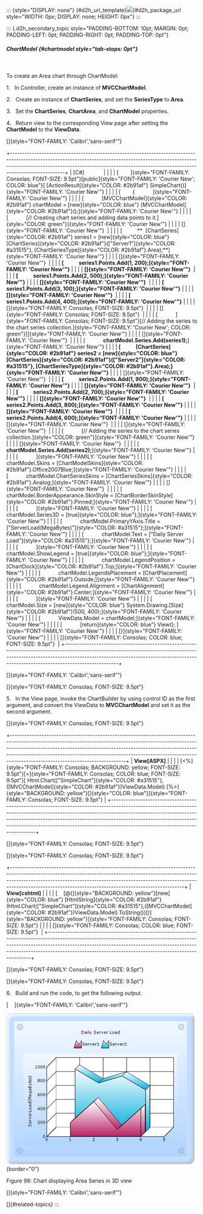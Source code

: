 ::: {style="DISPLAY: none"}
[](ms-xhelp:///?Id=d2h_url_template){#d2h_url_template}![](!package_url!){#d2h_package_url style="WIDTH: 0px; DISPLAY: none; HEIGHT: 0px"}
:::

::: {.d2h_secondary_topic style="PADDING-BOTTOM: 10pt; MARGIN: 0pt; PADDING-LEFT: 0pt; PADDING-RIGHT: 0pt; PADDING-TOP: 0pt"}
##### ChartModel {#chartmodel style="tab-stops: 0pt"}

 

To create an Area chart through ChartModel:

1.   In Controller, create an instance of **MVCChartModel**.

2.   Create an instance of **ChartSeries**, and set the **SeriesType** to **Area**.

3.   Set the **ChartSeries**, **ChartArea**, and **ChartModel** properties.

4.   Return view to the corresponding View page after setting the **ChartModel** to the **ViewData**.

[]{style="FONT-FAMILY: 'Calibri','sans-serif'"} 

+----------------------------------------------------------------------------------------------------------------------------------------------------------------------------------------------------------------------------------------------------------------+
| \[C#\]                                                                                                                                                                                                                                                         |
|                                                                                                                                                                                                                                                                |
| [        ]{style="FONT-FAMILY: Consolas; FONT-SIZE: 9.5pt"}[public]{style="FONT-FAMILY: 'Courier New'; COLOR: blue"}[ [ActionResult]{style="COLOR: #2b91af"} SimpleChart()]{style="FONT-FAMILY: 'Courier New'"}                                                |
|                                                                                                                                                                                                                                                                |
| [        {            ]{style="FONT-FAMILY: 'Courier New'"}                                                                                                                                                                                                    |
|                                                                                                                                                                                                                                                                |
| [            [MVCChartModel]{style="COLOR: #2b91af"} chartModel = [new]{style="COLOR: blue"} [MVCChartModel]{style="COLOR: #2b91af"}();]{style="FONT-FAMILY: 'Courier New'"}                                                                                   |
|                                                                                                                                                                                                                                                                |
| [            [// Creating chart series and adding data points to it.]{style="COLOR: green"}]{style="FONT-FAMILY: 'Courier New'"}                                                                                                                               |
|                                                                                                                                                                                                                                                                |
| []{style="FONT-FAMILY: 'Courier New'"}                                                                                                                                                                                                                         |
|                                                                                                                                                                                                                                                                |
| [          **  [ChartSeries]{style="COLOR: #2b91af"} series1 = [new]{style="COLOR: blue"} [ChartSeries]{style="COLOR: #2b91af"}([\"Server1\"]{style="COLOR: #a31515"}, [ChartSeriesType]{style="COLOR: #2b91af"}.Area);**]{style="FONT-FAMILY: 'Courier New'"} |
|                                                                                                                                                                                                                                                                |
| []{style="FONT-FAMILY: 'Courier New'"}                                                                                                                                                                                                                         |
|                                                                                                                                                                                                                                                                |
| **[            series1.Points.Add(1, 200);]{style="FONT-FAMILY: 'Courier New'"}**                                                                                                                                                                              |
|                                                                                                                                                                                                                                                                |
| **[]{style="FONT-FAMILY: 'Courier New'"}**                                                                                                                                                                                                                     |
|                                                                                                                                                                                                                                                                |
| **[            series1.Points.Add(2, 500);]{style="FONT-FAMILY: 'Courier New'"}**                                                                                                                                                                              |
|                                                                                                                                                                                                                                                                |
| **[]{style="FONT-FAMILY: 'Courier New'"}**                                                                                                                                                                                                                     |
|                                                                                                                                                                                                                                                                |
| **[            series1.Points.Add(3, 100);]{style="FONT-FAMILY: 'Courier New'"}**                                                                                                                                                                              |
|                                                                                                                                                                                                                                                                |
| **[]{style="FONT-FAMILY: 'Courier New'"}**                                                                                                                                                                                                                     |
|                                                                                                                                                                                                                                                                |
| **[            series1.Points.Add(4, 400);]{style="FONT-FAMILY: 'Courier New'"}**                                                                                                                                                                              |
|                                                                                                                                                                                                                                                                |
| []{style="FONT-FAMILY: Consolas; FONT-SIZE: 9.5pt"}                                                                                                                                                                                                            |
|                                                                                                                                                                                                                                                                |
| []{style="FONT-FAMILY: Consolas; FONT-SIZE: 9.5pt"}                                                                                                                                                                                                            |
|                                                                                                                                                                                                                                                                |
| [            ]{style="FONT-FAMILY: Consolas; FONT-SIZE: 9.5pt"}[// Adding the series to the chart series collection.]{style="FONT-FAMILY: 'Courier New'; COLOR: green"}[]{style="FONT-FAMILY: 'Courier New'"}                                                  |
|                                                                                                                                                                                                                                                                |
| []{style="FONT-FAMILY: 'Courier New'"}                                                                                                                                                                                                                         |
|                                                                                                                                                                                                                                                                |
| [            **chartModel.Series.Add(series1);**]{style="FONT-FAMILY: 'Courier New'"}                                                                                                                                                                          |
|                                                                                                                                                                                                                                                                |
| **[            [ChartSeries]{style="COLOR: #2b91af"} series2 = [new]{style="COLOR: blue"} [ChartSeries]{style="COLOR: #2b91af"}([\"Server2\"]{style="COLOR: #a31515"}, [ChartSeriesType]{style="COLOR: #2b91af"}.Area);]{style="FONT-FAMILY: 'Courier New'"}** |
|                                                                                                                                                                                                                                                                |
| []{style="FONT-FAMILY: 'Courier New'"}                                                                                                                                                                                                                         |
|                                                                                                                                                                                                                                                                |
| **[            series2.Points.Add(1, 900);]{style="FONT-FAMILY: 'Courier New'"}**                                                                                                                                                                              |
|                                                                                                                                                                                                                                                                |
| **[]{style="FONT-FAMILY: 'Courier New'"}**                                                                                                                                                                                                                     |
|                                                                                                                                                                                                                                                                |
| **[            series2.Points.Add(2, 700);]{style="FONT-FAMILY: 'Courier New'"}**                                                                                                                                                                              |
|                                                                                                                                                                                                                                                                |
| **[]{style="FONT-FAMILY: 'Courier New'"}**                                                                                                                                                                                                                     |
|                                                                                                                                                                                                                                                                |
| **[            series2.Points.Add(3, 800);]{style="FONT-FAMILY: 'Courier New'"}**                                                                                                                                                                              |
|                                                                                                                                                                                                                                                                |
| **[]{style="FONT-FAMILY: 'Courier New'"}**                                                                                                                                                                                                                     |
|                                                                                                                                                                                                                                                                |
| **[            series2.Points.Add(4, 600);]{style="FONT-FAMILY: 'Courier New'"}**                                                                                                                                                                              |
|                                                                                                                                                                                                                                                                |
| []{style="FONT-FAMILY: 'Courier New'"}                                                                                                                                                                                                                         |
|                                                                                                                                                                                                                                                                |
| []{style="FONT-FAMILY: 'Courier New'"}                                                                                                                                                                                                                         |
|                                                                                                                                                                                                                                                                |
| [            [// Adding the series to the chart series collection.]{style="COLOR: green"}]{style="FONT-FAMILY: 'Courier New'"}                                                                                                                                 |
|                                                                                                                                                                                                                                                                |
| []{style="FONT-FAMILY: 'Courier New'"}                                                                                                                                                                                                                         |
|                                                                                                                                                                                                                                                                |
| [            **chartModel.Series.Add(series2);**]{style="FONT-FAMILY: 'Courier New'"}                                                                                                                                                                          |
|                                                                                                                                                                                                                                                                |
| [            ]{style="FONT-FAMILY: 'Courier New'"}                                                                                                                                                                                                             |
|                                                                                                                                                                                                                                                                |
| [            chartModel.Skins = [ChartModelSkins]{style="COLOR: #2b91af"}.Office2007Blue;]{style="FONT-FAMILY: 'Courier New'"}                                                                                                                                 |
|                                                                                                                                                                                                                                                                |
| [            chartModel.ChartSeriesSkins = [ChartSeriesSkins]{style="COLOR: #2b91af"}.Analog;]{style="FONT-FAMILY: 'Courier New'"}                                                                                                                             |
|                                                                                                                                                                                                                                                                |
| []{style="FONT-FAMILY: 'Courier New'"}                                                                                                                                                                                                                         |
|                                                                                                                                                                                                                                                                |
| [            chartModel.BorderAppearance.SkinStyle = [ChartBorderSkinStyle]{style="COLOR: #2b91af"}.Pinned;]{style="FONT-FAMILY: 'Courier New'"}                                                                                                               |
|                                                                                                                                                                                                                                                                |
| [            ]{style="FONT-FAMILY: 'Courier New'"}                                                                                                                                                                                                             |
|                                                                                                                                                                                                                                                                |
| [            chartModel.Series3D = [true]{style="COLOR: blue"};]{style="FONT-FAMILY: 'Courier New'"}                                                                                                                                                           |
|                                                                                                                                                                                                                                                                |
| [            chartModel.PrimaryYAxis.Title = [\"ServerLoad(MegaBytes)\"]{style="COLOR: #a31515"};]{style="FONT-FAMILY: 'Courier New'"}                                                                                                                         |
|                                                                                                                                                                                                                                                                |
| [            chartModel.Text = [\"Daily Server Load\"]{style="COLOR: #a31515"};]{style="FONT-FAMILY: 'Courier New'"}                                                                                                                                           |
|                                                                                                                                                                                                                                                                |
| [            ]{style="FONT-FAMILY: 'Courier New'"}                                                                                                                                                                                                             |
|                                                                                                                                                                                                                                                                |
| [            chartModel.ShowLegend = [true]{style="COLOR: blue"};]{style="FONT-FAMILY: 'Courier New'"}                                                                                                                                                         |
|                                                                                                                                                                                                                                                                |
| [            chartModel.LegendPosition = [ChartDock]{style="COLOR: #2b91af"}.Top;]{style="FONT-FAMILY: 'Courier New'"}                                                                                                                                         |
|                                                                                                                                                                                                                                                                |
| [            chartModel.LegendsPlacement = [ChartPlacement]{style="COLOR: #2b91af"}.Outside;]{style="FONT-FAMILY: 'Courier New'"}                                                                                                                              |
|                                                                                                                                                                                                                                                                |
| [            chartModel.Legend.Alignment = [ChartAlignment]{style="COLOR: #2b91af"}.Center;]{style="FONT-FAMILY: 'Courier New'"}                                                                                                                               |
|                                                                                                                                                                                                                                                                |
| [            ]{style="FONT-FAMILY: 'Courier New'"}                                                                                                                                                                                                             |
|                                                                                                                                                                                                                                                                |
| [            chartModel.Size = [new]{style="COLOR: blue"} System.Drawing.[Size]{style="COLOR: #2b91af"}(500, 400);]{style="FONT-FAMILY: 'Courier New'"}                                                                                                        |
|                                                                                                                                                                                                                                                                |
| [            ViewData.Model = chartModel;]{style="FONT-FAMILY: 'Courier New'"}                                                                                                                                                                                 |
|                                                                                                                                                                                                                                                                |
| [            [return]{style="COLOR: blue"} View(); ]{style="FONT-FAMILY: 'Courier New'"}                                                                                                                                                                       |
|                                                                                                                                                                                                                                                                |
| [}]{style="FONT-FAMILY: 'Courier New'"}                                                                                                                                                                                                                        |
|                                                                                                                                                                                                                                                                |
| []{style="FONT-FAMILY: Consolas; COLOR: blue; FONT-SIZE: 9.5pt"}                                                                                                                                                                                               |
+----------------------------------------------------------------------------------------------------------------------------------------------------------------------------------------------------------------------------------------------------------------+

[]{style="FONT-FAMILY: 'Calibri','sans-serif'"} 

[]{style="FONT-FAMILY: Consolas; FONT-SIZE: 9.5pt"} 

5.   In the View page, invoke the ChartBuilder by using control ID as the first argument, and convert the ViewData to **MVCChartModel** and set it as the second argument.

[]{style="FONT-FAMILY: Consolas; FONT-SIZE: 9.5pt"} 

+-----------------------------------------------------------------------------------------------------------------------------------------------------------------------------------------------------------------------------------------------------------------------------------------------------------------------------------------------------------------------+
| **View\[ASPX\]**                                                                                                                                                                                                                                                                                                                                                      |
|                                                                                                                                                                                                                                                                                                                                                                       |
| [\<%]{style="FONT-FAMILY: Consolas; BACKGROUND: yellow; FONT-SIZE: 9.5pt"}[=]{style="FONT-FAMILY: Consolas; COLOR: blue; FONT-SIZE: 9.5pt"}[ Html.Chart([\"SimpleChart\"]{style="COLOR: #a31515"},([MVCChartModel]{style="COLOR: #2b91af"})ViewData.Model) [%\>]{style="BACKGROUND: yellow"}[]{style="COLOR: blue"}]{style="FONT-FAMILY: Consolas; FONT-SIZE: 9.5pt"} |
+-----------------------------------------------------------------------------------------------------------------------------------------------------------------------------------------------------------------------------------------------------------------------------------------------------------------------------------------------------------------------+

[]{style="FONT-FAMILY: Consolas; FONT-SIZE: 9.5pt"} 

[]{style="FONT-FAMILY: Consolas; FONT-SIZE: 9.5pt"} 

+-----------------------------------------------------------------------------------------------------------------------------------------------------------------------------------------------------------------------------------------------------------------------------------------------------------------+
| **View\[cshtml\]**                                                                                                                                                                                                                                                                                              |
|                                                                                                                                                                                                                                                                                                                 |
| [    [@(]{style="BACKGROUND: yellow"}[new]{style="COLOR: blue"} [HtmlString]{style="COLOR: #2b91af"}(Html.Chart([\"SimpleChart\"]{style="COLOR: #a31515"},([MVCChartModel]{style="COLOR: #2b91af"})ViewData.Model).ToString())[)]{style="BACKGROUND: yellow"}]{style="FONT-FAMILY: Consolas; FONT-SIZE: 9.5pt"} |
|                                                                                                                                                                                                                                                                                                                 |
| []{style="FONT-FAMILY: Consolas; COLOR: blue; FONT-SIZE: 9.5pt"}                                                                                                                                                                                                                                                |
+-----------------------------------------------------------------------------------------------------------------------------------------------------------------------------------------------------------------------------------------------------------------------------------------------------------------+

[]{style="FONT-FAMILY: Consolas; FONT-SIZE: 9.5pt"} 

[]{style="FONT-FAMILY: Consolas; FONT-SIZE: 9.5pt"} 

6.   Build and run the code, to get the following output.

[    ]{style="FONT-FAMILY: 'Calibri','sans-serif'"}

![](ImagesExt/image69_85.png){border="0"}

Figure 98: Chart displaying Area Series in 3D view

[]{style="FONT-FAMILY: 'Calibri','sans-serif'"} 

[]{#related-topics}
:::
